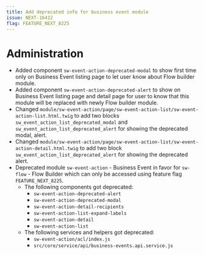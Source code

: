 ```yaml
---
title: Add deprecated info for business event module
issue: NEXT-16412
flag: FEATURE_NEXT_8225
---
```

# Administration
* Added component `sw-event-action-deprecated-modal` to show first time only on Business Event listing page to let user know about Flow builder module. 
* Added component `sw-event-action-deprecated-alert` to show on Business Event listing page and detail page for user to know that this module will be replaced with newly Flow builder module.
* Changed `module/sw-event-action/page/sw-event-action-list/sw-event-action-list.html.twig` to add two blocks `sw_event_action_list_deprecated_modal` and `sw_event_action_list_deprecated_alert` for showing the deprecated modal, alert.
* Changed `module/sw-event-action/page/sw-event-action-list/sw-event-action-detail.html.twig` to add two block `sw_event_action_list_deprecated_alert` for showing the deprecated alert.
*  Deprecated module `sw-event-action` - Business Event  in favor for `sw-flow` - Flow Builder which can only be accessed using feature flag `FEATURE_NEXT_8225`.
    * The following components got deprecated:
        * `sw-event-action-deprecated-alert`
        * `sw-event-action-deprecated-modal`
        * `sw-event-action-detail-recipients`
        * `sw-event-action-list-expand-labels`
        * `sw-event-action-detail`
        * `sw-event-action-list`
    * The following services and helpers got deprecated:
        * `sw-event-action/acl/index.js`
        * `src/core/service/api/business-events.api.service.js`
